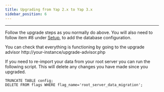```yaml
---
title: Upgrading from Yap 2.x to Yap 3.x
sidebar_position: 6
---
```


---

Follow the upgrade steps as you normally do above.  You will also need to follow item #8 under [Setup](../../general/setup/), to add the database configuration.

You can check that everything is functioning by going to the upgrade advisor http://your-instance/upgrade-advisor.php

If you need to re-import your data from your root server you can run the following script.  This will delete any changes you have made since you upgraded.

```
TRUNCATE TABLE config;
DELETE FROM flags WHERE flag_name='root_server_data_migration';
```
